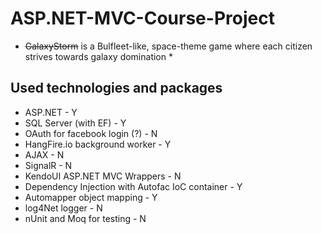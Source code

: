 # ASP.NET-MVC-Course-Project
* ~~GalaxyStorm~~ is a Bulfleet-like, space-theme game where each citizen strives towards galaxy domination *

## Used technologies and packages
 - ASP.NET - Y
 - SQL Server (with EF) - Y
 - OAuth for facebook login (?) - N
 - HangFire.io background worker - Y
 - AJAX - N
 - SignalR - N
 - KendoUI ASP.NET MVC Wrappers - N 
 - Dependency Injection with Autofac IoC container - Y
 - Automapper object mapping - Y
 - log4Net logger - N
 - nUnit and Moq for testing - N
